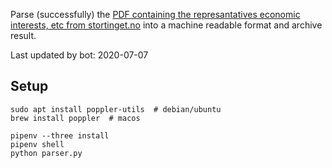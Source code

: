 Parse (successfully) the [PDF containing the represantatives economic interests, etc from stortinget.no](https://www.stortinget.no/no/Stortinget-og-demokratiet/Representantene/Okonomiske-interesser/) into a machine readable format and archive result.

Last updated by bot: 2020-07-07

## Setup
    sudo apt install poppler-utils  # debian/ubuntu
    brew install poppler  # macos

    pipenv --three install
    pipenv shell
    python parser.py
